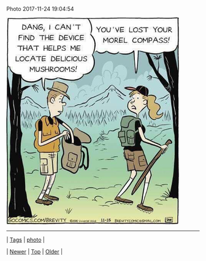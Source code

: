 <!--
title: Photo 2017-11-24 19
date: 2020-06-28T15:27:00.171Z
tags: photo
-->


Photo 2017-11-24 19:04:54

![](167841555869-0.jpg)

<!--BOTTOM-POST-NAVIGATION-->
---

| [Tags](tags.md) | [photo](tag-photo.md) |

| [Newer](167568041344.md) | [Top](index.md) | [Older](168403548879.md) |